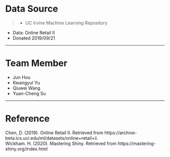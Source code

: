 # Data Source
> - UC Irvine Machine Learning Repository
- Data: Online Retail II
- Donated 2019/09/21

***
# Team Member

- Jun Hou
- Kwangyul Yu
- Qiuwei Wang
- Yuan-Cheng Su​

***
# Reference
Chen, D. (2019). Online Retail II. Retrieved from https://​archive-beta.ics.uci.edu/ml/datasets/online+retail+ii.​<br>
Wickham. H. (2020). Mastering Shiny. Retrieved from https://​ mastering-shiny.org/index.html​